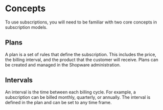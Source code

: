 # Concepts

To use subscriptions, you will need to be familiar with two core concepts in subscription models.

## Plans

A plan is a set of rules that define the subscription. This includes the price, the billing interval, and the product that the customer will receive. Plans can be created and managed in the Shopware administration.

## Intervals

An interval is the time between each billing cycle. For example, a subscription can be billed monthly, quarterly, or annually. The interval is defined in the plan and can be set to any time frame.